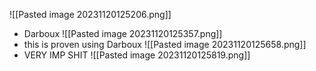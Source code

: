 ![[Pasted image 20231120125206.png]]
- Darboux ![[Pasted image 20231120125357.png]]
- this is proven using Darboux ![[Pasted image 20231120125658.png]]
- VERY IMP SHIT ![[Pasted image 20231120125819.png]]
